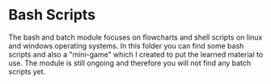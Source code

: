 # Bash Scripts

The bash and batch module focuses on flowcharts and shell scripts on linux and windows operating systems.
In this folder you can find some bash scripts and also a "mini-game" which I created to put the learned
material to use.
The module is still ongoing and therefore you will not find any batch scripts yet.
